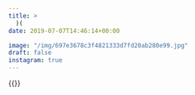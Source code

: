 ```yaml
---
title: >
  )(
date: 2019-07-07T14:46:14+00:00

image: "/img/697e3678c3f4821333d7fd20ab280e99.jpg"
draft: false
instagram: true
---
```


{{<photo src="/img/697e3678c3f4821333d7fd20ab280e99.jpg">}}

